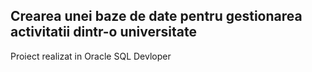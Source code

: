 ## Crearea unei baze de date pentru gestionarea activitatii dintr-o universitate

Proiect realizat in Oracle SQL Devloper 
